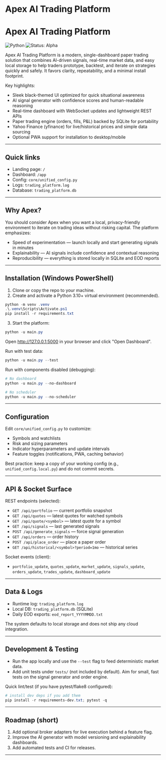 # Apex AI Trading Platform

# Apex AI Trading Platform

![Python](https://img.shields.io/badge/python-3.10%2B-blue) ![Status: Alpha](https://img.shields.io/badge/status-alpha-orange)

Apex AI Trading Platform is a modern, single-dashboard paper trading solution that combines AI-driven signals, real-time market data, and easy local storage to help traders prototype, backtest, and iterate on strategies quickly and safely. It favors clarity, repeatability, and a minimal install footprint.

Key highlights:
- Sleek black-themed UI optimized for quick situational awareness
- AI signal generator with confidence scores and human-readable reasoning
- Real-time dashboard with WebSocket updates and lightweight REST APIs
- Paper trading engine (orders, fills, P&L) backed by SQLite for portability
- Yahoo Finance (yfinance) for live/historical prices and simple data sourcing
- Optional PWA support for installation to desktop/mobile

---

## Quick links

- Landing page: `/`
- Dashboard: `/app`
- Config: `core/unified_config.py`
- Logs: `trading_platform.log`
- Database: `trading_platform.db`

---

## Why Apex?

You should consider Apex when you want a local, privacy-friendly environment to iterate on trading ideas without risking capital. The platform emphasizes:

- Speed of experimentation — launch locally and start generating signals in minutes
- Explainability — AI signals include confidence and contextual reasoning
- Reproducibility — everything is stored locally in SQLite and EOD reports

---

## Installation (Windows PowerShell)

1. Clone or copy the repo to your machine.
2. Create and activate a Python 3.10+ virtual environment (recommended).

```powershell
python -m venv .venv
.\.venv\Scripts\Activate.ps1
pip install -r requirements.txt
```

3. Start the platform:

```powershell
python -u main.py
```

Open http://127.0.0.1:5000 in your browser and click "Open Dashboard".

Run with test data:

```powershell
python -u main.py --test
```

Run with components disabled (debugging):

```powershell
# No dashboard
python -u main.py --no-dashboard

# No scheduler
python -u main.py --no-scheduler
```

---

## Configuration

Edit `core/unified_config.py` to customize:
- Symbols and watchlists
- Risk and sizing parameters
- Indicator hyperparameters and update intervals
- Feature toggles (notifications, PWA, caching behavior)

Best practice: keep a copy of your working config (e.g., `unified_config.local.py`) and do not commit secrets.

---

## API & Socket Surface

REST endpoints (selected):

- `GET /api/portfolio` — current portfolio snapshot
- `GET /api/quotes` — latest quotes for watched symbols
- `GET /api/quote/<symbol>` — latest quote for a symbol
- `GET /api/signals` — last generated signals
- `POST /api/generate_signals` — force signal generation
- `GET /api/orders` — order history
- `POST /api/place_order` — place a paper order
- `GET /api/historical/<symbol>?period=1mo` — historical series

Socket events (client):
- `portfolio_update`, `quotes_update`, `market_update`, `signals_update`, `orders_update`, `trades_update`, `dashboard_update`

---

## Data & Logs

- Runtime log: `trading_platform.log`
- Local DB: `trading_platform.db` (SQLite)
- Daily EOD exports: `eod_report_YYYYMMDD.txt`

The system defaults to local storage and does not ship any cloud integration.

---

## Development & Testing

- Run the app locally and use the `--test` flag to feed deterministic market data.
- Add unit tests under `tests/` (not included by default). Aim for small, fast tests on the signal generator and order engine.

Quick lint/test (if you have pytest/flake8 configured):

```powershell
# install dev deps if you add them
pip install -r requirements-dev.txt; pytest -q
```

---

## Roadmap (short)

1. Add optional broker adapters for live execution behind a feature flag.
2. Improve the AI generator with model versioning and explainability dashboards.
3. Add automated tests and CI for releases.

---

